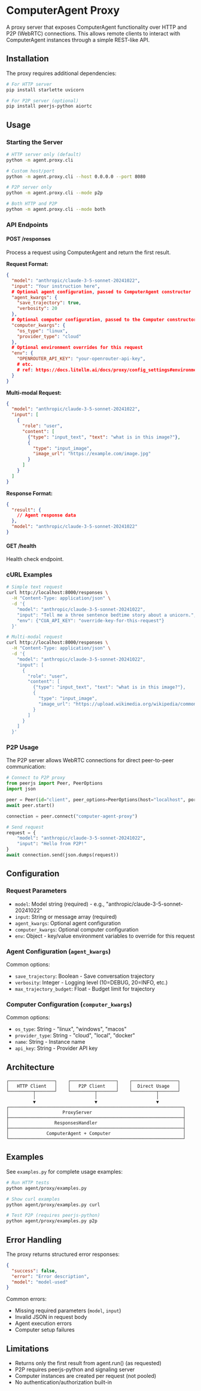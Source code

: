 # ComputerAgent Proxy

A proxy server that exposes ComputerAgent functionality over HTTP and P2P (WebRTC) connections. This allows remote clients to interact with ComputerAgent instances through a simple REST-like API.

## Installation

The proxy requires additional dependencies:

```bash
# For HTTP server
pip install starlette uvicorn

# For P2P server (optional)
pip install peerjs-python aiortc
```

## Usage

### Starting the Server

```bash
# HTTP server only (default)
python -m agent.proxy.cli

# Custom host/port
python -m agent.proxy.cli --host 0.0.0.0 --port 8080

# P2P server only
python -m agent.proxy.cli --mode p2p

# Both HTTP and P2P
python -m agent.proxy.cli --mode both
```

### API Endpoints

#### POST /responses

Process a request using ComputerAgent and return the first result.

**Request Format:**
```json
{
  "model": "anthropic/claude-3-5-sonnet-20241022",
  "input": "Your instruction here",
  # Optional agent configuration, passed to ComputerAgent constructor
  "agent_kwargs": { 
    "save_trajectory": true,
    "verbosity": 20
  },
  # Optional computer configuration, passed to the Computer constructor
  "computer_kwargs": {
    "os_type": "linux",
    "provider_type": "cloud"
  },
  # Optional environment overrides for this request
  "env": {
    "OPENROUTER_API_KEY": "your-openrouter-api-key",
    # etc.
    # ref: https://docs.litellm.ai/docs/proxy/config_settings#environment-variables---reference
  }
}
```

**Multi-modal Request:**
```json
{
  "model": "anthropic/claude-3-5-sonnet-20241022",
  "input": [
    {
      "role": "user",
      "content": [
        {"type": "input_text", "text": "what is in this image?"},
        {
          "type": "input_image",
          "image_url": "https://example.com/image.jpg"
        }
      ]
    }
  ]
}
```

**Response Format:**
```json
{
  "result": {
    // Agent response data
  },
  "model": "anthropic/claude-3-5-sonnet-20241022"
}
```

#### GET /health

Health check endpoint.

### cURL Examples

```bash
# Simple text request
curl http://localhost:8000/responses \
  -H "Content-Type: application/json" \
  -d '{
    "model": "anthropic/claude-3-5-sonnet-20241022",
    "input": "Tell me a three sentence bedtime story about a unicorn.",
    "env": {"CUA_API_KEY": "override-key-for-this-request"}
  }'

# Multi-modal request
curl http://localhost:8000/responses \
  -H "Content-Type: application/json" \
  -d '{
    "model": "anthropic/claude-3-5-sonnet-20241022",
    "input": [
      {
        "role": "user",
        "content": [
          {"type": "input_text", "text": "what is in this image?"},
          {
            "type": "input_image", 
            "image_url": "https://upload.wikimedia.org/wikipedia/commons/thumb/d/dd/Gfp-wisconsin-madison-the-nature-boardwalk.jpg/2560px-Gfp-wisconsin-madison-the-nature-boardwalk.jpg"
          }
        ]
      }
    ]
  }'
```

### P2P Usage

The P2P server allows WebRTC connections for direct peer-to-peer communication:

```python
# Connect to P2P proxy
from peerjs import Peer, PeerOptions
import json

peer = Peer(id="client", peer_options=PeerOptions(host="localhost", port=9000))
await peer.start()

connection = peer.connect("computer-agent-proxy")

# Send request
request = {
    "model": "anthropic/claude-3-5-sonnet-20241022",
    "input": "Hello from P2P!"
}
await connection.send(json.dumps(request))
```

## Configuration

### Request Parameters

- `model`: Model string (required) - e.g., "anthropic/claude-3-5-sonnet-20241022"
- `input`: String or message array (required)
- `agent_kwargs`: Optional agent configuration
- `computer_kwargs`: Optional computer configuration
- `env`: Object - key/value environment variables to override for this request

### Agent Configuration (`agent_kwargs`)

Common options:
- `save_trajectory`: Boolean - Save conversation trajectory
- `verbosity`: Integer - Logging level (10=DEBUG, 20=INFO, etc.)
- `max_trajectory_budget`: Float - Budget limit for trajectory

### Computer Configuration (`computer_kwargs`)

Common options:
- `os_type`: String - "linux", "windows", "macos"
- `provider_type`: String - "cloud", "local", "docker"
- `name`: String - Instance name
- `api_key`: String - Provider API key

## Architecture

```
┌─────────────────┐    ┌─────────────────┐    ┌─────────────────┐
│   HTTP Client   │    │   P2P Client    │    │  Direct Usage   │
└─────────┬───────┘    └─────────┬───────┘    └─────────┬───────┘
          │                      │                      │
          ▼                      ▼                      ▼
┌─────────────────────────────────────────────────────────────────┐
│                    ProxyServer                                  │
├─────────────────────────────────────────────────────────────────┤
│                 ResponsesHandler                                │
├─────────────────────────────────────────────────────────────────┤
│              ComputerAgent + Computer                           │
└─────────────────────────────────────────────────────────────────┘
```

## Examples

See `examples.py` for complete usage examples:

```bash
# Run HTTP tests
python agent/proxy/examples.py

# Show curl examples
python agent/proxy/examples.py curl

# Test P2P (requires peerjs-python)
python agent/proxy/examples.py p2p
```

## Error Handling

The proxy returns structured error responses:

```json
{
  "success": false,
  "error": "Error description",
  "model": "model-used"
}
```

Common errors:
- Missing required parameters (`model`, `input`)
- Invalid JSON in request body
- Agent execution errors
- Computer setup failures

## Limitations

- Returns only the first result from agent.run() (as requested)
- P2P requires peerjs-python and signaling server
- Computer instances are created per request (not pooled)
- No authentication/authorization built-in
